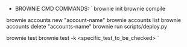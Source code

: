 * BROWNIE CMD COMMANDS:
`
brownie init
brownie compile

brownie accounts new "account-name"
brownie accounts list
brownie accounts delete "accounts-name"
brownie run scripts/deploy.py

brownie test
brownie test -k <specific_test_to_be_checked>
`